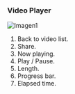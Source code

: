 ### Video Player

![Imagen1](http://static.energysistem.com/images/manuals/39594/542d0d685c0a4.jpg)

1. Back to video list.
2. Share.
3. Now playing.
4. Play / Pause.
5. Length.
6. Progress bar.
7. Elapsed time.


